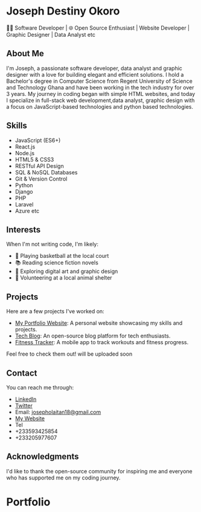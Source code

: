 # Joseph Destiny Okoro

👨‍💻 Software Developer | 🌐 Open Source Enthusiast | Website Developer | Graphic Designer | Data Analyst etc

## About Me

I'm Joseph, a passionate software developer, data analyst and graphic designer with a love for building elegant and efficient solutions. I hold a Bachelor's degree in Computer Science from Regent University of Science and Technology Ghana and have been working in the tech industry for over 3 years. My journey in coding began with simple HTML websites, and today I specialize in full-stack web development,data analyst, graphic design with a focus on JavaScript-based technologies and python based technologies.

## Skills

- JavaScript (ES6+)
- React.js
- Node.js
- HTML5 & CSS3
- RESTful API Design
- SQL & NoSQL Databases
- Git & Version Control
- Python
- Django
- PHP
- Laravel
- Azure etc

## Interests

When I'm not writing code, I'm likely:
- 🏀 Playing basketball at the local court
- 📚 Reading science fiction novels
- 🎨 Exploring digital art and graphic design
- 🌱 Volunteering at a local animal shelter

## Projects

Here are a few projects I've worked on:
- [My Portfolio Website](#): A personal website showcasing my skills and projects.
- [Tech Blog](#): An open-source blog platform for tech enthusiasts.
- [Fitness Tracker](#): A mobile app to track workouts and fitness progress.

Feel free to check them out! will be uploaded soon 

## Contact

You can reach me through:
- [LinkedIn](https://www.linkedin.com/in/joseph-felix-bb455a146)
- [Twitter](@josephokoro19333)
- Email: josepholaitan18@gmail.com
- [My Website](#)
- Tel
- +233593425854
- +233205977607

## Acknowledgments

I'd like to thank the open-source community for inspiring me and everyone who has supported me on my coding journey.

<!---
Destifaith/Destifaith is a ✨ special ✨ repository because its `README.md` (this file) appears on your GitHub profile.
You can click the Preview link to take a look at your changes.
--->
# Portfolio
